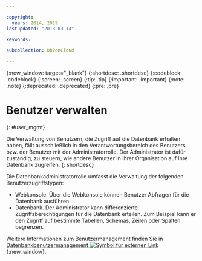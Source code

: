 ```yaml
---

copyright:
  years: 2014, 2019
lastupdated: "2018-03-14"

keywords: 

subcollection: Db2onCloud

---
```


<!-- Attribute definitions --> 
{:new_window: target="_blank"}
{:shortdesc: .shortdesc}
{:codeblock: .codeblock}
{:screen: .screen}
{:tip: .tip}
{:important: .important}
{:note: .note}
{:deprecated: .deprecated}
{:pre: .pre}

# Benutzer verwalten
{: #user_mgmt}

Die Verwaltung von Benutzern, die Zugriff auf die Datenbank erhalten haben, fällt ausschließlich in den Verantwortungsbereich des Benutzers bzw. der Benutzer mit der Administratorrolle. Der Administrator ist dafür zuständig, zu steuern, wie andere Benutzer in Ihrer Organisation auf Ihre Datenbank zugreifen.
{: shortdesc}

Die Datenbankadministratorrolle umfasst die Verwaltung der folgenden Benutzerzugriffstypen: 
* Webkonsole. Über die Webkonsole können Benutzer Abfragen für die Datenbank ausführen.
* Datenbank. Der Administrator kann differenzierte Zugriffsberechtigungen für die Datenbank erteilen. Zum Beispiel kann er den Zugriff auf bestimmte Tabellen, Schemas, Zeilen oder Spalten begrenzen. 

Weitere Informationen zum Benutzermanagement finden Sie in [Datenbankbenutzermanagement ![Symbol für externen Link](../../icons/launch-glyph.svg "Symbol für externen Link")](https://www.ibm.com/support/knowledgecenter/SS6NHC/com.ibm.swg.im.dashdb.security.doc/doc/user_mgmnt.html){:new_window}.
